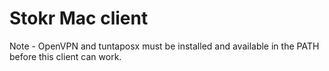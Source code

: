 # Stokr Mac client

Note - OpenVPN and tuntaposx must be installed and available in the PATH before this client can work.
